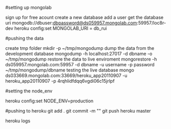 #setting up mongolab

sign up for free acount
create a new database
add a user
get the database uri
    mongodb://dbuser:dbpassword@ds059957.mongolab.com:59957/loc8r-dev
heroku config:set MONGOLAB_URI = db_rui

#pushing the data

create tmp folder
    mkdir -p ~/tmp/mongodump
dump the data from the development database
    mongodump -h localhost:27017 -d dbname -o ~/tmp/mongodump
restore the data to live enviroment
    mongorestore -h ds059957.mongolab.com:59957 -d dbname -u username -p password ~/tmp/mongodump/dbname
testing the live database
    mongo ds033669.mongolab.com:33669/heroku_app20110907 -u heroku_app20110907 -p 4rqhlidfdqq6vgdi06c15jrlpf

#setting the node_env

heroku config:set NODE_ENV=production

#pushing to heroku
git add .
git commit -m ""
git push heroku master

heroku logs